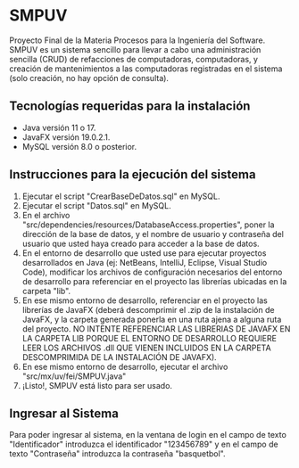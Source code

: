 # SMPUV
Proyecto Final de la Materia Procesos para la Ingeniería del Software.
SMPUV es un sistema sencillo para llevar a cabo una administración sencilla (CRUD) de refacciones de computadoras, computadoras, y creación de mantenimientos a las computadoras registradas en el sistema (solo creación, no hay opción de consulta).

## Tecnologías requeridas para la instalación
* Java versión 11 o 17.
* JavaFX versión 19.0.2.1.
* MySQL versión 8.0 o posterior.

## Instrucciones para la ejecución del sistema
1. Ejecutar el script "CrearBaseDeDatos.sql" en MySQL.
2. Ejecutar el script "Datos.sql" en MySQL.
3. En el archivo "src/dependencies/resources/DatabaseAccess.properties", poner la dirección de la base de datos, y el nombre de usuario y contraseña del usuario que usted haya creado para acceder a la base de datos.
4. En el entorno de desarrollo que usted use para ejecutar proyectos desarrollados en Java (ej: NetBeans, IntelliJ, Eclipse, Visual Studio Code), modificar los archivos de configuración necesarios del entorno de desarrollo para referenciar en el proyecto las librerías ubicadas en la carpeta "lib".
5. En ese mismo entorno de desarrollo, referenciar en el proyecto las librerías de JavaFX (deberá descomprimir el .zip de la instalación de JavaFX, y la carpeta generada ponerla en una ruta ajena a alguna ruta del proyecto. NO INTENTE REFERENCIAR LAS LIBRERIAS DE JAVAFX EN LA CARPETA LIB PORQUE EL ENTORNO DE DESARROLLO REQUIERE LEER LOS ARCHIVOS .dll QUE VIENEN INCLUIDOS EN LA CARPETA DESCOMPRIMIDA DE LA INSTALACIÓN DE JAVAFX).
6. En ese mismo entorno de desarrollo, ejecutar el archivo "src/mx/uv/fei/SMPUV.java"
7. ¡Listo!, SMPUV está listo para ser usado.

## Ingresar al Sistema
Para poder ingresar al sistema, en la ventana de login en el campo de texto "Identificador" introduzca el identificador "123456789" y en el campo de texto "Contraseña" introduzca la contraseña "basquetbol".
